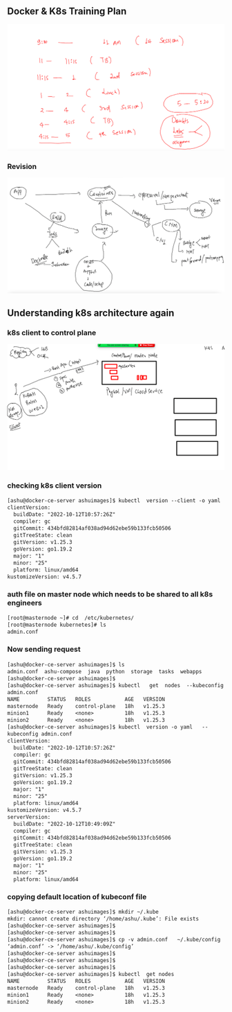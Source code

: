 ## Docker & K8s Training Plan 

<img src="plan.png">

### Revision 

<img src="rev.png">

## Understanding k8s architecture again 

### k8s client to control plane 

<img src="cp.png">

### checking k8s client version 

```
[ashu@docker-ce-server ashuimages]$ kubectl  version --client -o yaml 
clientVersion:
  buildDate: "2022-10-12T10:57:26Z"
  compiler: gc
  gitCommit: 434bfd82814af038ad94d62ebe59b133fcb50506
  gitTreeState: clean
  gitVersion: v1.25.3
  goVersion: go1.19.2
  major: "1"
  minor: "25"
  platform: linux/amd64
kustomizeVersion: v4.5.7
```

### auth file on master node which needs to be shared to all k8s engineers 

```
[root@masternode ~]# cd  /etc/kubernetes/
[root@masternode kubernetes]# ls
admin.conf
```

### Now sending request 

```
[ashu@docker-ce-server ashuimages]$ ls
admin.conf  ashu-compose  java  python  storage  tasks  webapps
[ashu@docker-ce-server ashuimages]$ 
[ashu@docker-ce-server ashuimages]$ kubectl   get  nodes  --kubeconfig admin.conf 
NAME         STATUS   ROLES           AGE   VERSION
masternode   Ready    control-plane   18h   v1.25.3
minion1      Ready    <none>          18h   v1.25.3
minion2      Ready    <none>          18h   v1.25.3
[ashu@docker-ce-server ashuimages]$ kubectl  version -o yaml   --kubeconfig admin.conf 
clientVersion:
  buildDate: "2022-10-12T10:57:26Z"
  compiler: gc
  gitCommit: 434bfd82814af038ad94d62ebe59b133fcb50506
  gitTreeState: clean
  gitVersion: v1.25.3
  goVersion: go1.19.2
  major: "1"
  minor: "25"
  platform: linux/amd64
kustomizeVersion: v4.5.7
serverVersion:
  buildDate: "2022-10-12T10:49:09Z"
  compiler: gc
  gitCommit: 434bfd82814af038ad94d62ebe59b133fcb50506
  gitTreeState: clean
  gitVersion: v1.25.3
  goVersion: go1.19.2
  major: "1"
  minor: "25"
  platform: linux/amd64
```

### copying  default location of kubeconf file 

```
[ashu@docker-ce-server ashuimages]$ mkdir ~/.kube 
mkdir: cannot create directory ‘/home/ashu/.kube’: File exists
[ashu@docker-ce-server ashuimages]$ 
[ashu@docker-ce-server ashuimages]$ 
[ashu@docker-ce-server ashuimages]$ cp -v admin.conf   ~/.kube/config 
‘admin.conf’ -> ‘/home/ashu/.kube/config’
[ashu@docker-ce-server ashuimages]$ 
[ashu@docker-ce-server ashuimages]$ 
[ashu@docker-ce-server ashuimages]$ 
[ashu@docker-ce-server ashuimages]$ kubectl  get nodes 
NAME         STATUS   ROLES           AGE   VERSION
masternode   Ready    control-plane   18h   v1.25.3
minion1      Ready    <none>          18h   v1.25.3
minion2      Ready    <none>          18h   v1.25.3
```

